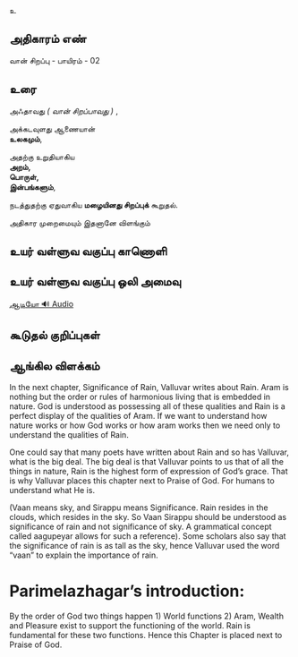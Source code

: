 உ


## அதிகாரம் எண்

வான் சிறப்பு - பாயிரம் - 02

## உரை 

அஃதாவது _( வான் சிறப்பாவது )_ ,  

அக்கடவுளது ஆணையான்  
**உலகமும்**,  

அதற்கு உறுதியாகிய  
**அறம்,  
பொருள்,  
இன்பங்களும்**,  

நடத்துதற்கு ஏதுவாகிய **மழையினது சிறப்புக்** கூறுதல்.  

அதிகார முறைமையும் இதனானே விளங்கும்


## உயர் வள்ளுவ வகுப்பு காணொளி


## உயர் வள்ளுவ வகுப்பு ஒலி அமைவு 
[ ஆடியோ 🔊 Audio ](https://drive.google.com/open?id=1D3hhqpwT5IAWZXrjUNRB_6GjH11x4PGE)

## கூடுதல் குறிப்புகள்


## ஆங்கில விளக்கம்  

In the next chapter, Significance of Rain,  Valluvar writes about Rain. Aram is nothing but the order or rules of harmonious living that is embedded in nature.  God is understood as possessing all of these qualities and Rain is a perfect display of the qualities of Aram. If we want to understand how nature works or how God works or how aram works then we need only to understand the qualities of Rain.   

One could say that many poets have written about Rain and so has Valluvar, what is the big deal. The big deal is that Valluvar points to us that of all the things in nature, Rain is the highest form of expression of God’s grace. That is why Valluvar places this chapter next to Praise of God. For humans to understand what He is.  

(Vaan means sky, and Sirappu means Significance. Rain resides in the clouds, which resides in the sky. So Vaan Sirappu should be understood as significance of rain  and not significance of sky. A grammatical concept called aagupeyar allows for such a reference). Some scholars also say that the significance of rain is as tall as the sky, hence Valluvar used the word “vaan” to explain the importance of rain.  

# Parimelazhagar’s introduction:
By the order of God two things happen 1) World functions 2) Aram, Wealth and Pleasure exist to support the functioning of the world. Rain is fundamental for these two functions. Hence this Chapter is placed next to Praise of God.

